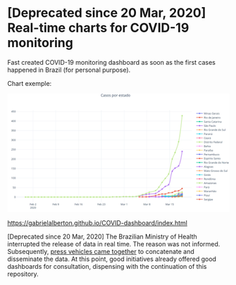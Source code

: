 # [Deprecated since 20 Mar, 2020] Real-time charts for COVID-19 monitoring

Fast created COVID-19 monitoring dashboard as soon as the first cases happened in Brazil (for personal purpose).

Chart exemple:

![Chart exemple](exemple.jpg)

https://gabrielalberton.github.io/COVID-dashboard/index.html

[Deprecated since 20 Mar, 2020] The Brazilian Ministry of Health interrupted the release of data in real time. The reason was not informed. Subsequently, [press vehicles came together](https://g1.globo.com/politica/noticia/2020/06/08/veiculos-de-comunicacao-formam-parceria-para-dar-transparencia-a-dados-de-covid-19.ghtml) to concatenate and disseminate the data. At this point, good initiatives already offered good dashboards for consultation, dispensing with the continuation of this repository.
